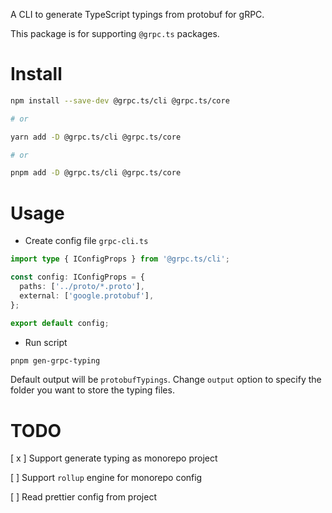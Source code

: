 A CLI to generate TypeScript typings from protobuf for gRPC.

This package is for supporting `@grpc.ts` packages.

# Install

```sh
npm install --save-dev @grpc.ts/cli @grpc.ts/core

# or

yarn add -D @grpc.ts/cli @grpc.ts/core

# or

pnpm add -D @grpc.ts/cli @grpc.ts/core
```

# Usage

- Create config file `grpc-cli.ts`

```ts
import type { IConfigProps } from '@grpc.ts/cli';

const config: IConfigProps = {
  paths: ['../proto/*.proto'],
  external: ['google.protobuf'],
};

export default config;
```

- Run script

```sh
pnpm gen-grpc-typing
```

Default output will be `protobufTypings`. Change `output` option to specify the folder you want to store the typing files.

# TODO

[ x ] Support generate typing as monorepo project

[ ] Support `rollup` engine for monorepo config

[ ] Read prettier config from project
